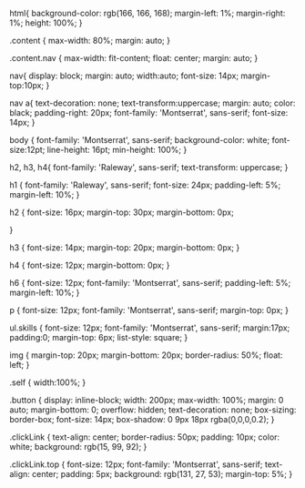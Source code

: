 html{
	background-color: rgb(166, 166, 168);
	margin-left: 1%;
	margin-right: 1%;
	height: 100%;
}

.content {
	max-width: 80%;
	margin: auto;
}

.content.nav {
	max-width: fit-content;
	float: center;
	margin: auto;
}

nav{
	display: block; 
	margin: auto;
    width:auto;
    font-size: 14px;
	margin-top:10px;
}

nav a{
	text-decoration: none;
	text-transform:uppercase;
	margin: auto;
    color: black;
    padding-right: 20px;
    font-family: 'Montserrat', sans-serif;
	font-size: 14px;
}

body {
	font-family: 'Montserrat', sans-serif;
	background-color: white;
	font-size:12pt;
	line-height: 16pt;
	min-height: 100%;
}

h2, h3, h4{
	font-family: 'Raleway', sans-serif;
	text-transform: uppercase;
}

h1 {
	font-family: 'Raleway', sans-serif;
	font-size: 24px;
	padding-left: 5%;
	margin-left: 10%;
} 

h2 {
	font-size: 16px;
	margin-top: 30px;
	margin-bottom: 0px;
	
}

h3 {
	font-size: 14px;
	margin-top: 20px;
	margin-bottom: 0px;
} 

h4 {
	font-size: 12px;
	margin-bottom: 0px;
}

h6 {
	font-size: 12px;
	font-family: 'Montserrat', sans-serif;
	padding-left: 5%;
	margin-left: 10%;
} 

p {
	font-size: 12px;
	font-family: 'Montserrat', sans-serif;
	margin-top: 0px;
}

ul.skills {
	font-size: 12px;
	font-family: 'Montserrat', sans-serif;
	margin:17px;
	padding:0;
	margin-top: 6px;
	list-style: square;
}

img {
	margin-top: 20px;
	margin-bottom: 20px;
	border-radius: 50%;
	float: left;
}

.self {
	width:100%;
}

.button {
	display: inline-block;
	width: 200px;
	max-width: 100%;
	margin: 0 auto;
	margin-bottom: 0;
	overflow: hidden;
	text-decoration: none;
	box-sizing: border-box;
	font-size: 14px;
	box-shadow: 0 9px 18px rgba(0,0,0,0.2);
}

.clickLink {
	text-align: center;
	border-radius: 50px;
  	padding: 10px;
  	color: white;
  	background: rgb(15, 99, 92);
}

.clickLink.top {
	font-size: 12px;
	font-family: 'Montserrat', sans-serif;
	text-align: center;
	padding: 5px;
	background: rgb(131, 27, 53);
	margin-top: 5%;
}
